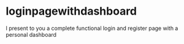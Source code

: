 # loginpagewithdashboard
I present to you a complete functional login and register page with a personal dashboard
